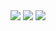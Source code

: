 <div id="header" align="center">
  <img src="https://media.tenor.com/1vkyYsjSLfcAAAAC/glitch-error.gif"/>
  <img src="https://media.tenor.com/1vkyYsjSLfcAAAAC/glitch-error.gif"/>
  <img src="https://media.tenor.com/1vkyYsjSLfcAAAAC/glitch-error.gif"/>
</div>
